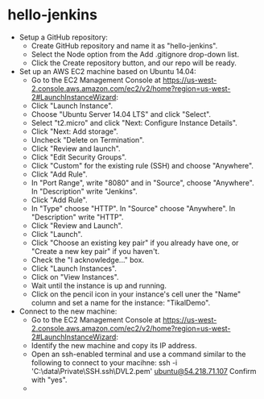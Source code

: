 # hello-jenkins

- Setup a GitHub repository:
  - Create GitHub repository and name it as "hello-jenkins".
  - Select the Node option from the Add .gitignore drop-down list.
  - Click the Create repository button, and our repo will be ready.
- Set up an AWS EC2 machine based on Ubuntu 14.04:
  - Go to the EC2 Management Console at https://us-west-2.console.aws.amazon.com/ec2/v2/home?region=us-west-2#LaunchInstanceWizard:
  - Click "Launch Instance".
  - Choose "Ubuntu Server 14.04 LTS" and click "Select".
  - Select "t2.micro" and click "Next: Configure Instance Details".
  - Click "Next: Add storage".
  - Uncheck "Delete on Termination".
  - Click "Review and launch".
  - Click "Edit Security Groups".
  - Click "Custom" for the existing rule (SSH) and choose "Anywhere".
  - Click "Add Rule".
  - In "Port Range", write "8080" and in "Source", choose "Anywhere". In "Description" write "Jenkins".
  - Click "Add Rule".
  - In "Type" choose "HTTP". In "Source" choose "Anywhere". In "Description" write "HTTP".
  - Click "Review and Launch".
  - Click "Launch".
  - Click "Choose an existing key pair" if you already have one, or "Create a new key pair" if you haven't.
  - Check the "I acknowledge..." box.
  - Click "Launch Instances".
  - Click on "View Instances".
  - Wait until the instance is up and running.
  - Click on the pencil icon in your instance's cell uner the "Name" column and set a name for the instance: "TikalDemo".
- Connect to the new machine:
  - Go to the EC2 Management Console at https://us-west-2.console.aws.amazon.com/ec2/v2/home?region=us-west-2#LaunchInstanceWizard:
  - Identify the new machine and copy its IP address.
  - Open an ssh-enabled terminal and use a command similar to the following to connect to your macihne:
    ssh -i 'C:\data\Private\SSH\.ssh\DVL2.pem' ubuntu@54.218.71.107
    Confirm with "yes".
  - 
  
  
